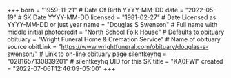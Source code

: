 +++
born = "1959-11-21"        # Date Of Birth YYYY-MM-DD
date = "2022-05-19"        # SK Date YYYY-MM-DD
licensed = "1981-02-27"    # Date Licensed as YYYY-MM-DD or just year
name = "Douglas S Swenson"        # Full name with middle initial
photocredit = "North School Folk House"	# Defaults to obituary
obituary = "Wright Funeral Home & Cremation Service"    # Name of obituary source
obitLink = "https://www.wrightfuneral.com/obituary/douglas-s-swenson/"    # Link to on-line obituary page
silentkeyhq = "0281657130839201" # silentkeyhq UID for this SK
title = "KA0FWI"
created = "2022-07-06T12:46:09-05:00"
+++

<!--
North School Folk House
Doug Swenson
Hawley, MN

Doug began experimenting with a coal forge as a young fellow growing up on a
farm in northwestern Minnesota. This early exposure to blacksmithing led to a
lifelong passion for the craft that he continues to cultivate. Doug's primary
work has been done out of a shop that recreates the time period of 1885 to
1900, but most recently has been focusing on the tools and techniques of
Viking age Sweden.

https://northhouse.org/instructors/doug-swenson

Also

https://www.minot.af.mil/News/Article-Display/Article/806181/heavy-metal-artisan/

-->


